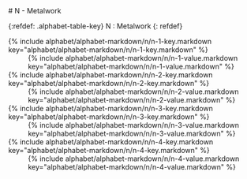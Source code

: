  <div data-role="collapsible" data-inset="false" markdown="1">
 # N - Metalwork

{:refdef: .alphabet-table-key}
N
: Metalwork
{: refdef}

<dt markdown='block' >
{% include alphabet/alphabet-markdown/n/n-1-key.markdown key="alphabet/alphabet-markdown/n/n-1-key.markdown" %}
</dt>
<dd markdown='1'>
{% include alphabet/alphabet-markdown/n/n-1-value.markdown key="alphabet/alphabet-markdown/n/n-1-value.markdown" %}
</dd>

<dt markdown='block' >
{% include alphabet/alphabet-markdown/n/n-2-key.markdown key="alphabet/alphabet-markdown/n/n-2-key.markdown" %}
</dt>
<dd markdown='1'>
{% include alphabet/alphabet-markdown/n/n-2-value.markdown key="alphabet/alphabet-markdown/n/n-2-value.markdown" %}
</dd>

<dt markdown='block' >
{% include alphabet/alphabet-markdown/n/n-3-key.markdown key="alphabet/alphabet-markdown/n/n-3-key.markdown" %}
</dt>
<dd markdown='1'>
{% include alphabet/alphabet-markdown/n/n-3-value.markdown key="alphabet/alphabet-markdown/n/n-3-value.markdown" %}
</dd>

<dt markdown='block' >
{% include alphabet/alphabet-markdown/n/n-4-key.markdown key="alphabet/alphabet-markdown/n/n-4-key.markdown" %}
</dt>
<dd markdown='1'>
{% include alphabet/alphabet-markdown/n/n-4-value.markdown key="alphabet/alphabet-markdown/n/n-4-value.markdown" %}
</dd>

 </div>
